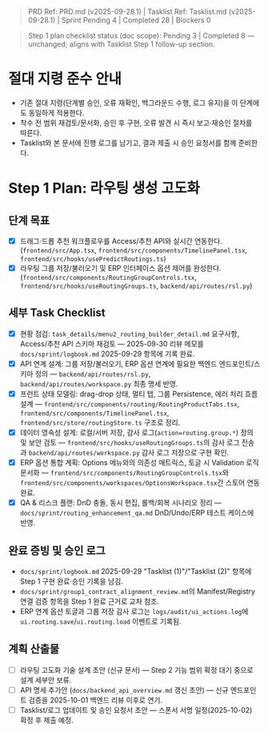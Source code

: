 > PRD Ref: PRD.md (v2025-09-28.1) | Tasklist Ref: Tasklist.md (v2025-09-28.1) | Sprint Pending 4 | Completed 28 | Blockers 0

> Step 1 plan checklist status (doc scope): Pending 3 | Completed 8 — unchanged; aligns with Tasklist Step 1 follow-up section.

# 절대 지령 준수 안내
- 기존 절대 지령(단계별 승인, 오류 재확인, 백그라운드 수행, 로그 유지)을 이 단계에도 동일하게 적용한다.
- 착수 전 범위 재검토/문서화, 승인 후 구현, 오류 발견 시 즉시 보고·재승인 절차를 따른다.
- Tasklist와 본 문서에 진행 로그를 남기고, 결과 제출 시 승인 요청서를 함께 준비한다.

# Step 1 Plan: 라우팅 생성 고도화

## 단계 목표
- [x] 드래그·드롭 추천 워크플로우를 Access/추천 API와 실시간 연동한다. (`frontend/src/App.tsx`, `frontend/src/components/TimelinePanel.tsx`, `frontend/src/hooks/usePredictRoutings.ts`)
- [x] 라우팅 그룹 저장/불러오기 및 ERP 인터페이스 옵션 제어를 완성한다. (`frontend/src/components/RoutingGroupControls.tsx`, `frontend/src/hooks/useRoutingGroups.ts`, `backend/api/routes/rsl.py`)

## 세부 Task Checklist
- [x] 현황 점검: `task_details/menu2_routing_builder_detail.md` 요구사항, Access/추천 API 스키마 재검토 — 2025-09-30 리뷰 메모를 `docs/sprint/logbook.md` 2025-09-29 항목에 기록 완료.
- [x] API 연계 설계: 그룹 저장/불러오기, ERP 옵션 연계에 필요한 백엔드 엔드포인트/스키마 정의 — `backend/api/routes/rsl.py`, `backend/api/routes/workspace.py` 최종 명세 반영.
- [x] 프런트 상태 모델링: drag-drop 상태, 멀티 탭, 그룹 Persistence, 에러 처리 흐름 설계 — `frontend/src/components/routing/RoutingProductTabs.tsx`, `frontend/src/components/TimelinePanel.tsx`, `frontend/src/store/routingStore.ts` 구조로 정리.
- [x] 데이터 영속성 설계: 로컬/서버 저장, 감사 로그(`action=routing.group.*`) 정의 및 보안 검토 — `frontend/src/hooks/useRoutingGroups.ts`의 감사 로그 전송과 `backend/api/routes/workspace.py` 감사 로그 저장으로 구현 확인.
- [x] ERP 옵션 통합 계획: Options 메뉴와의 의존성 매트릭스, 토글 시 Validation 로직 문서화 — `frontend/src/components/RoutingGroupControls.tsx`와 `frontend/src/components/workspaces/OptionsWorkspace.tsx`간 스토어 연동 완료.
- [x] QA & 리스크 플랜: DnD 충돌, 동시 편집, 롤백/회복 시나리오 정리 — `docs/sprint/routing_enhancement_qa.md` DnD/Undo/ERP 테스트 케이스에 반영.

## 완료 증빙 및 승인 로그
- `docs/sprint/logbook.md` 2025-09-29 "Tasklist (1)"/"Tasklist (2)" 항목에 Step 1 구현 완료·승인 기록을 남김.
- `docs/sprint/group1_contract_alignment_review.md`의 Manifest/Registry 연결 검증 항목을 Step 1 완료 근거로 교차 참조.
- ERP 연계 옵션 토글과 그룹 저장 감사 로그는 `logs/audit/ui_actions.log`에 `ui.routing.save`/`ui.routing.load` 이벤트로 기록됨.


## 계획 산출물
- [ ] 라우팅 고도화 기술 설계 초안 (신규 문서) — Step 2 기능 범위 확정 대기 중으로 설계 세부안 보류.
- [ ] API 명세 추가안 (`docs/backend_api_overview.md` 갱신 초안) — 신규 엔드포인트 검증을 2025-10-01 백엔드 리뷰 이후로 연기.
- [ ] Tasklist/로그 업데이트 및 승인 요청서 초안 — 스폰서 서명 일정(2025-10-02) 확정 후 제출 예정.
